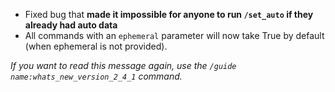 - Fixed bug that **made it impossible for anyone to run `/set_auto` if they already had auto data**
- All commands with an `ephemeral` parameter will now take True by default (when ephemeral is not provided).

*If you want to read this message again, use the `/guide name:whats_new_version_2_4_1` command.*